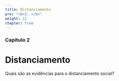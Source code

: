 ```yaml
---
title: Distanciamento
pre: "<b>2. </b>"
weight: 12
chapter: true
---
```


### Capítulo 2

# Distanciamento

Quais são as evidências para o distanciamento social?
